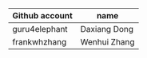 | Github account | name |
|---|---|
| guru4elephant | Daxiang Dong |
| frankwhzhang | Wenhui Zhang |